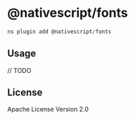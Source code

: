 # @nativescript/fonts

```javascript
ns plugin add @nativescript/fonts
```

## Usage

// TODO

## License

Apache License Version 2.0
